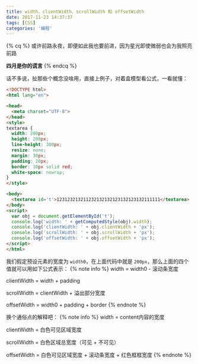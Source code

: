 ```yaml
---
title: width、clientWidth、scrollWidth 和 offsetWidth
date: 2017-11-23 14:37:37
tags: [CSS]
categories: '编程'
---
```


{% cq %}
或许前路永夜，即便如此我也要前进，因为星光即使微弱也会为我照亮前路

**四月是你的谎言**
{% endcq %}

<!-- more -->

话不多说，扯那些个概念没啥用，直接上例子，对着盒模型看公式，一看就懂：
``` html
<!DOCTYPE html>
<html lang="en">

<head>
  <meta charset="UTF-8">
</head>
<style>
textarea {
  width: 200px;
  height: 200px;
  line-height: 300px;
  resize: none;
  margin: 30px;
  padding: 20px;
  border: 10px solid red;
  white-space: nowrap;
}
</style>

<body>
  <textarea id='t'>123123213211232132132123132123132111111</textarea>
</body>
<script>
  var obj = document.getElementById('t');
  console.log('width: ' + getComputedStyle(obj).width);
  console.log('clientWidth: ' + obj.clientWidth + 'px');
  console.log('scrollWidth: ' + obj.scrollWidth + 'px');
  console.log('offsetWidth: ' + obj.offsetWidth + 'px');
</script>
</html>
```

我们假定预设元素的宽度为 `width0`，在上面代码中就是 `200px`，那么上面的四个值就可以用如下公式表示：
{% note info %}
width = width0 - 滚动条宽度

clientWidth = width + padding

scrollWidth = clientWidth + 溢出部分宽度

offsetWidth = width0 + padding + border
{% endnote %}

换个通俗点的解释吧：
{% note info %}
width = content内容的宽度

clientWidth = 白色可见区域宽度

scrollWidth = 白色区域总宽度（可见 + 不可见）

offsetWidth = 白色可见区域宽度 + 滚动条宽度 + 红色框框宽度
{% endnote %}